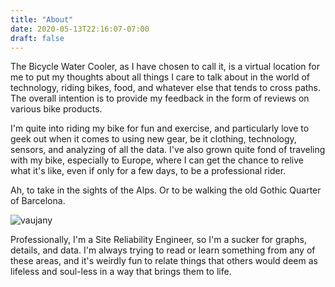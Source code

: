 ```yaml
---
title: "About"
date: 2020-05-13T22:16:07-07:00
draft: false
---
```

The Bicycle Water Cooler, as I have chosen to call it, is a virtual location for me to put my thoughts about all things I care to talk about in the world of technology, riding bikes, food, and whatever else that tends to cross paths. The overall intention is to provide my feedback in the form of reviews on various bike products.

I'm quite into riding my bike for fun and exercise, and particularly love to geek out when it comes to using new gear, be it clothing, technology, sensors, and analyzing of all the data. I've also grown quite fond of traveling with my bike, especially to Europe, where I can get the chance to relive what it's like, even if only for a few days, to be a professional rider. 

Ah, to take in the sights of the Alps. Or to be walking the old Gothic Quarter of Barcelona.

![vaujany](/img/about/vaujany.jpg "Me Cycling through the Alps in France")

Professionally, I'm a Site Reliability Engineer, so I'm a sucker for graphs, details, and data. I'm always trying to read or learn something from any of these areas, and it's weirdly fun to relate things that others would deem as lifeless and soul-less in a way that brings them to life.
